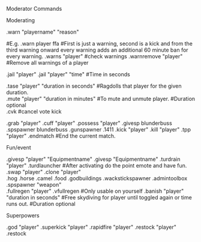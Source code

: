 Moderator Commands

Moderating

.warn "playername" "reason" 

#E.g. .warn player ffa 
#First is just a warning, second is a kick and from the third warning onward every warning adds an additional 60 minute ban for every warning.
.warns "player" #check warnings 
.warnremove "player" #Remove all warnings of a player  

.jail "player"
.jail "player" "time" 
#Time in seconds  

.tase "player" "duration in seconds" #Ragdolls that player for the given duration.  
.mute "player" "duration in minutes" #To mute and unmute player. #Duration optional  
.cvk #cancel vote kick 

.grab "player" 
.cuff "player" 
.possess "player" 
.givesp blunderbuss
.spspawner blunderbuss
.gunspawner 
.1411 
.kick "player" 
.kill "player"
.tpp "player"
.endmatch
#End the current match.  

Fun/event

.givesp "player" "Equipmentname" 
.givesp "Equipmentname"
.turdrain "player"
.turdlauncher #After activating do the point emote and have fun.  
.swap "player"
.clone "player"  
.hog 
.horse 
.camel 
.food 
.godbuildings 
.wackstickspawner 
.admintoolbox 
.spspawner "weapon"  
.fullregen "player" 
.vfullregen #Only usable on yourself 
.banish "player" "duration in seconds" #Free skydiving for player until toggled again or time runs out. 
#Duration optional 

Superpowers

.god "player" 
.superkick "player"
.rapidfire "player" 
.restock "player" 
.restock          
